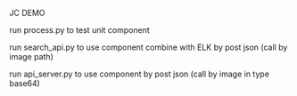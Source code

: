 JC DEMO

run process.py to test unit component

run search_api.py to use component combine with ELK by post json
(call by image path)

run api_server.py to use component by post json
(call by image in type base64)